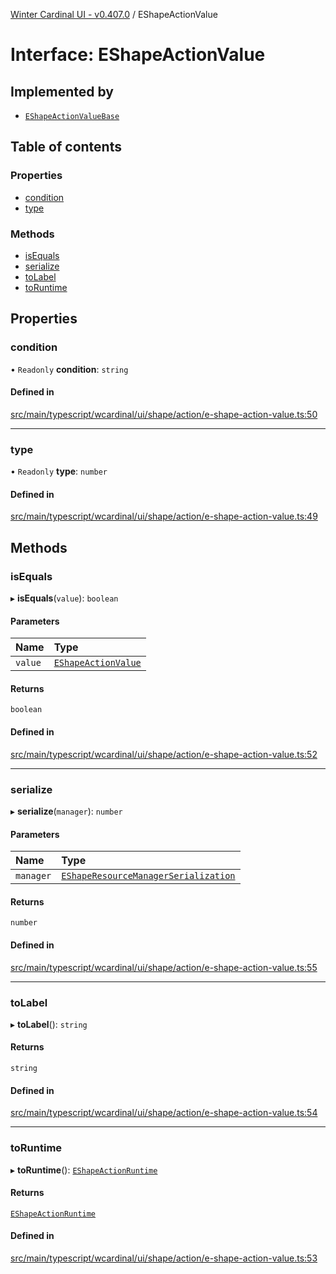 [Winter Cardinal UI - v0.407.0](../index.md) / EShapeActionValue

# Interface: EShapeActionValue

## Implemented by

- [`EShapeActionValueBase`](../classes/EShapeActionValueBase.md)

## Table of contents

### Properties

- [condition](EShapeActionValue.md#condition)
- [type](EShapeActionValue.md#type)

### Methods

- [isEquals](EShapeActionValue.md#isequals)
- [serialize](EShapeActionValue.md#serialize)
- [toLabel](EShapeActionValue.md#tolabel)
- [toRuntime](EShapeActionValue.md#toruntime)

## Properties

### condition

• `Readonly` **condition**: `string`

#### Defined in

[src/main/typescript/wcardinal/ui/shape/action/e-shape-action-value.ts:50](https://github.com/winter-cardinal/winter-cardinal-ui/blob/v0.407.0/src/main/typescript/wcardinal/ui/shape/action/e-shape-action-value.ts#L50)

___

### type

• `Readonly` **type**: `number`

#### Defined in

[src/main/typescript/wcardinal/ui/shape/action/e-shape-action-value.ts:49](https://github.com/winter-cardinal/winter-cardinal-ui/blob/v0.407.0/src/main/typescript/wcardinal/ui/shape/action/e-shape-action-value.ts#L49)

## Methods

### isEquals

▸ **isEquals**(`value`): `boolean`

#### Parameters

| Name | Type |
| :------ | :------ |
| `value` | [`EShapeActionValue`](EShapeActionValue.md) |

#### Returns

`boolean`

#### Defined in

[src/main/typescript/wcardinal/ui/shape/action/e-shape-action-value.ts:52](https://github.com/winter-cardinal/winter-cardinal-ui/blob/v0.407.0/src/main/typescript/wcardinal/ui/shape/action/e-shape-action-value.ts#L52)

___

### serialize

▸ **serialize**(`manager`): `number`

#### Parameters

| Name | Type |
| :------ | :------ |
| `manager` | [`EShapeResourceManagerSerialization`](../classes/EShapeResourceManagerSerialization.md) |

#### Returns

`number`

#### Defined in

[src/main/typescript/wcardinal/ui/shape/action/e-shape-action-value.ts:55](https://github.com/winter-cardinal/winter-cardinal-ui/blob/v0.407.0/src/main/typescript/wcardinal/ui/shape/action/e-shape-action-value.ts#L55)

___

### toLabel

▸ **toLabel**(): `string`

#### Returns

`string`

#### Defined in

[src/main/typescript/wcardinal/ui/shape/action/e-shape-action-value.ts:54](https://github.com/winter-cardinal/winter-cardinal-ui/blob/v0.407.0/src/main/typescript/wcardinal/ui/shape/action/e-shape-action-value.ts#L54)

___

### toRuntime

▸ **toRuntime**(): [`EShapeActionRuntime`](EShapeActionRuntime.md)

#### Returns

[`EShapeActionRuntime`](EShapeActionRuntime.md)

#### Defined in

[src/main/typescript/wcardinal/ui/shape/action/e-shape-action-value.ts:53](https://github.com/winter-cardinal/winter-cardinal-ui/blob/v0.407.0/src/main/typescript/wcardinal/ui/shape/action/e-shape-action-value.ts#L53)

